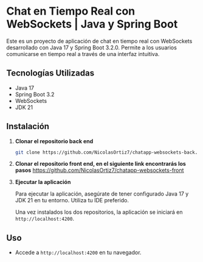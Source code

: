 # Chat en Tiempo Real con WebSockets | Java y Spring Boot

Este es un proyecto de aplicación de chat en tiempo real con WebSockets desarrollado con Java 17 y Spring Boot 3.2.0. Permite a los usuarios comunicarse en tiempo real a través de una interfaz intuitiva.

## Tecnologías Utilizadas

- Java 17
- Spring Boot 3.2
- WebSockets
- JDK 21

## Instalación

1. **Clonar el repositorio back end**

    ```bash
    git clone https://github.com/NicolasOrtiz7/chatapp-websockets-back.git
    ```

2. **Clonar el repositorio front end, en el siguiente link encontrarás los pasos**
    https://github.com/NicolasOrtiz7/chatapp-websockets-front
   
    

4. **Ejecutar la aplicación**

    Para ejecutar la aplicación, asegúrate de tener configurado Java 17 y JDK 21 en tu entorno. Utiliza tu IDE preferido.
   
    Una vez instalados los dos repositorios, la aplicación se iniciará en `http://localhost:4200`.

## Uso

- Accede a `http://localhost:4200` en tu navegador.

